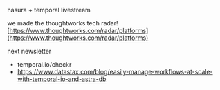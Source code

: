 hasura + temporal livestream

we made the thoughtworks tech radar! [https://www.thoughtworks.com/radar/platforms](https://www.thoughtworks.com/radar/platforms)


next newsletter
- temporal.io/checkr
- https://www.datastax.com/blog/easily-manage-workflows-at-scale-with-temporal-io-and-astra-db